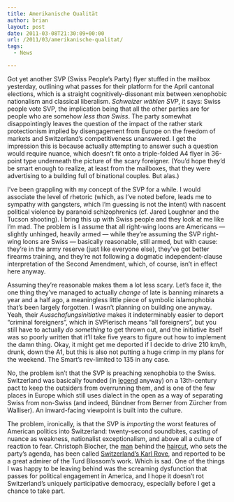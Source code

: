 ```yaml
---
title: Amerikanische Qualität
author: brian
layout: post
date: 2011-03-08T21:30:09+00:00
url: /2011/03/amerikanische-qualitat/
tags:
  - News

---
```

Got yet another SVP (Swiss People&#8217;s Party) flyer stuffed in the mailbox yesterday, outlining what passes for their platform for the April cantonal elections, which is a straight cognitively-dissonant mix between xenophobic nationalism and classical liberalism. _Schweizer wählen SVP_, it says: Swiss people vote SVP, the implication being that all the other parties are for people who are somehow _less than Swiss_. The party somewhat disappointingly leaves the question of the impact of the rather stark protectionism implied by disengagement from Europe on the freedom of markets and Switzerland&#8217;s competitiveness unanswered. I get the impression this is because actually attempting to answer such a question would require nuance, which doesn&#8217;t fit onto a triple-folded A4 flyer in 36-point type underneath the picture of the scary foreigner. (You&#8217;d hope they&#8217;d be smart enough to realize, at least from the mailboxes, that they were advertising to a building full of binational couples. But alas.)

<!--more-->

I&#8217;ve been grappling with my concept of the SVP for a while. I would associate the level of rhetoric (which, as I&#8217;ve noted before, leads me to sympathy with gangsters, which I&#8217;m guessing is not the intent) with nascent political violence by paranoid schizophrenics (cf. Jared Loughner and the Tucson shooting). I bring this up with Swiss people and they look at me like I&#8217;m mad. The problem is I assume that all right-wing loons are Americans — slightly unhinged, heavily armed — while they&#8217;re assuming the SVP right-wing loons are Swiss — basically reasonable, still armed, but with cause: they&#8217;re in the army reserve (just like everyone else), they&#8217;ve got better firearms training, and they&#8217;re not following a dogmatic independent-clause interpretation of the Second Amendment, which, of course, isn&#8217;t in effect here anyway.

Assuming they&#8217;re reasonable makes them a lot less scary. Let&#8217;s face it, the one thing they&#8217;ve managed to actually _change_ of late is banning minarets a year and a half ago, a meaningless little piece of symbolic islamophobia that&#8217;s been largely forgotten. I wasn&#8217;t planning on building one anyway. Yeah, their _Ausschafungsinitiative_ makes it indeterminably easier to deport &#8220;criminal foreigners&#8221;, which in SVPlerisch means &#8220;all foreigners&#8221;, but you still have to actually _do something_ to get thrown out, and the initiative itself was so poorly written that it&#8217;ll take five years to figure out how to implement the damn thing. Okay, it might get me deported if I decide to drive 210 km/h, drunk, down the A1, but this is also not putting a huge crimp in my plans for the weekend. The Smart&#8217;s rev-limited to 135 in any case.

No, the problem isn&#8217;t that the SVP is preaching xenophobia to the Swiss. Switzerland was basically founded (in [legend][1] anyway) on a 13th-century pact to keep the outsiders from overrunning them, and is one of the few places in Europe which still uses dialect in the open as a way of separating Swiss from non-Swiss (and indeed, Bündner from Berner from Zürcher from Walliser). An inward-facing viewpoint is built into the culture.

The problem, ironically, is that the SVP is _importing_ the worst features of American politics into Switzerland: twenty-second soundbites, casting of nuance as weakness, nationalist exceptionalism, and above all a culture of reaction to fear. Christoph Blocher, the [man][2] behind the [haircut][3], who sets the party&#8217;s agenda, has been called [Switzerland&#8217;s Karl Rove][4], and reported to be a great admirer of the Turd Blossom&#8217;s work. Which is sad. One of the things I was happy to be leaving behind was the screaming dysfunction that passes for political engagement in America, and I hope it doesn&#8217;t rot Switzerland&#8217;s uniquely participative democracy, especially before I get a chance to take part.

 [1]: http://en.wikipedia.org/wiki/Rütlischwur
 [2]: http://en.wikipedia.org/wiki/Christoph_Blocher
 [3]: http://en.wikipedia.org/wiki/Toni_Brunner
 [4]: http://open.salon.com/blog/lost_in_berlin/2010/01/14/the_swiss_right_identifies_a_new_scapegoat_-_germans